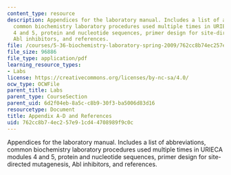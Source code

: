 ```yaml
---
content_type: resource
description: Appendices for the laboratory manual. Includes a list of abbreviations,
  common biochemistry laboratory procedures used multiple times in URIECA modules
  4 and 5, protein and nucleotide sequences, primer design for site-directed mutagenesis,
  Abl inhibitors, and references.
file: /courses/5-36-biochemistry-laboratory-spring-2009/762cc8b74ec257e91cd44708989f9c0c_apadnrefrnce.pdf
file_size: 96886
file_type: application/pdf
learning_resource_types:
- Labs
license: https://creativecommons.org/licenses/by-nc-sa/4.0/
ocw_type: OCWFile
parent_title: Labs
parent_type: CourseSection
parent_uid: 6d2f04eb-8a5c-c8b9-30f3-ba5006d83d16
resourcetype: Document
title: Appendix A-D and References
uid: 762cc8b7-4ec2-57e9-1cd4-4708989f9c0c
---
```

Appendices for the laboratory manual. Includes a list of abbreviations, common biochemistry laboratory procedures used multiple times in URIECA modules 4 and 5, protein and nucleotide sequences, primer design for site-directed mutagenesis, Abl inhibitors, and references.